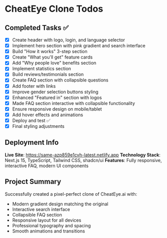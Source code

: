 # CheatEye Clone Todos

## Completed Tasks ✅
- [x] Create header with logo, login, and language selector
- [x] Implement hero section with pink gradient and search interface
- [x] Build "How it works" 3-step section
- [x] Create "What you'll get" feature cards
- [x] Add "Why people love" benefits section
- [x] Implement statistics section
- [x] Build reviews/testimonials section
- [x] Create FAQ section with collapsible questions
- [x] Add footer with links
- [x] Improve gender selection buttons styling
- [x] Enhanced "Featured in" section with logos
- [x] Made FAQ section interactive with collapsible functionality
- [x] Ensure responsive design on mobile/tablet
- [x] Add hover effects and animations
- [x] Deploy and test ✅
- [x] Final styling adjustments

## Deployment Info
**Live Site**: https://same-azp859e1cvh-latest.netlify.app
**Technology Stack**: Next.js 15, TypeScript, Tailwind CSS, shadcn/ui
**Features**: Fully responsive, interactive FAQ, modern UI components

## Project Summary
Successfully created a pixel-perfect clone of CheatEye.ai with:
- Modern gradient design matching the original
- Interactive search interface
- Collapsible FAQ section
- Responsive layout for all devices
- Professional typography and spacing
- Smooth animations and transitions
